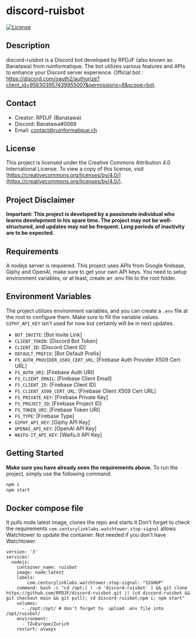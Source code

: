 
# discord-ruisbot

[![License](https://img.shields.io/badge/License-CC%20BY-lightgrey.svg)](https://creativecommons.org/licenses/by/4.0/)

## Description
discord-ruisbot is a Discord bot developed by RPDJF (also known as Banatawa) from ruinformatique. The bot utilizes various features and APIs to enhance your Discord server experience.
Official bot : https://discord.com/oauth2/authorize?client_id=956303957439955007&permissions=8&scope=bot.

## Contact
- Creator: RPDJF (Banatawa)
- Discord: Banatawa#0069
- Email: contact@ruinformatique.ch

## License
This project is licensed under the Creative Commons Attribution 4.0 International License. To view a copy of this license, visit [https://creativecommons.org/licenses/by/4.0/](https://creativecommons.org/licenses/by/4.0/).

## Project Disclaimer

**Important: This project is developed by a passionate individual who learns development in his spare time. The project may not be well-structured, and updates may not be frequent. Long periods of inactivity are to be expected.**

## Requirements
A nodejs server is requiered.
This project uses APIs from Google firebase, Giphy and OpenAI, make sure to get your own API keys.
You need to setup environment variables, or at least, create an .env file to the root folder.

## Environment Variables
The project utilizes environment variables, and you can create a `.env` file at the root to configure them. Make sure to fill the variable values. `GIPHY_API_KEY` isn't used for now but certainly will be in next updates.

- `BOT_INVITE`: [Bot Invite Link]
- `CLIENT_TOKEN`: [Discord Bot Token]
- `CLIENT_ID`: [Discord Client ID]
- `DEFAULT_PREFIX`: [Bot Default Prefix]
- `FS_AUTH_PROVIDER_X509_CERT_URL`: [Firebase Auth Provider X509 Cert URL]
- `FS_AUTH_URI`: [Firebase Auth URI]
- `FS_CLIENT_EMAIL`: [Firebase Client Email]
- `FS_CLIENT_ID`: [Firebase Client ID]
- `FS_CLIENT_X509_CERT_URL`: [Firebase Client X509 Cert URL]
- `FS_PRIVATE_KEY`: [Firebase Private Key]
- `FS_PROJECT_ID`: [Firebase Project ID]
- `FS_TOKEN_URI`: [Firebase Token URI]
- `FS_TYPE`: [Firebase Type]
- `GIPHY_API_KEY`: [Giphy API Key]
- `OPENAI_API_KEY`: [OpenAI API Key]
- `WAIFU-IT_API_KEY`: [Waifu.it API Key]

## Getting Started
**Make sure you have already seen the requirements above.**
To run the project, simply use the following command:
```bash
npm i
npm start
```

## Docker compose file
It pulls node latest image, clones the repo and starts it
Don't forget to check the requirements
`com.centurylinklabs.watchtower.stop-signal` allows Watchtower to update the container. Not needed if you don't have Watchtower.
```
version: '3'
services:
  nodejs:
    container_name: ruisbot
    image: node:latest
    labels:
        com.centurylinklabs.watchtower.stop-signal: "SIGHUP"
    command: bash -c "cd /opt;[ ! -d 'discord-ruisbot' ] && git clone https://github.com/RPDJF/discord-ruisbot.git || (cd discord-ruisbot && git checkout main && git pull); cd discord-ruisbot;npm i; npm start"
    volumes:
      - ./opt:/opt/ # don't forget to  upload .env file into /opt/ruisbot/
    environment:
      - TZ=Europe/Zurich
    restart: always
```
